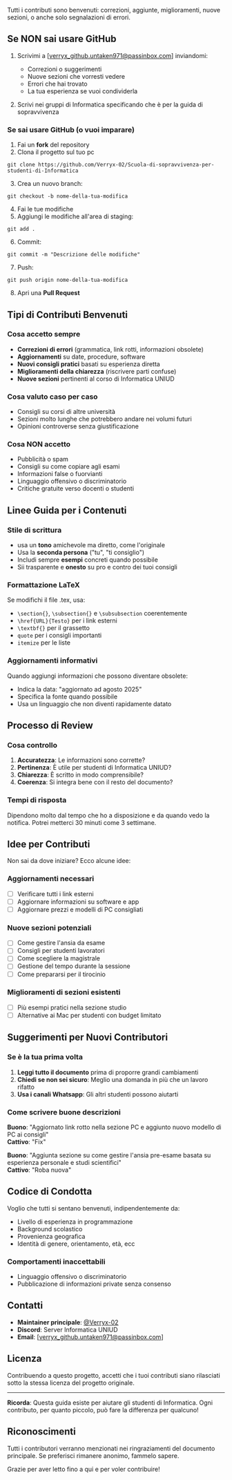 Tutti i contributi sono benvenuti: correzioni, aggiunte, miglioramenti, nuove sezioni, o anche solo segnalazioni di errori.

## Se NON sai usare GitHub

1. Scrivimi a [verryx_github.untaken971@passinbox.com] inviandomi:
    - Correzioni o suggerimenti
    - Nuove sezioni che vorresti vedere
    - Errori che hai trovato
    - La tua esperienza se vuoi condividerla
       
2. Scrivi nei gruppi di Informatica specificando che è per la guida di sopravvivenza
    

### Se sai usare GitHub (o vuoi imparare)

1. Fai un **fork** del repository
2. Clona il progetto sul tuo pc
```
git clone https://github.com/Verryx-02/Scuola-di-sopravvivenza-per-studenti-di-Informatica
```
   
3. Crea un nuovo branch:
```
git checkout -b nome-della-tua-modifica
```

4. Fai le tue modifiche
5. Aggiungi le modifiche all'area di staging:
```
git add .
```
6. Commit:
```
git commit -m "Descrizione delle modifiche"
```
7. Push:
```
git push origin nome-della-tua-modifica
```
8. Apri una **Pull Request**

##  Tipi di Contributi Benvenuti

### Cosa accetto sempre

- **Correzioni di errori** (grammatica, link rotti, informazioni obsolete)
- **Aggiornamenti** su date, procedure, software
- **Nuovi consigli pratici** basati su esperienza diretta
- **Miglioramenti della chiarezza** (riscrivere parti confuse)
- **Nuove sezioni** pertinenti al corso di Informatica UNIUD

### Cosa valuto caso per caso

- Consigli su corsi di altre università
- Sezioni molto lunghe che potrebbero andare nei volumi futuri
- Opinioni controverse senza giustificazione

### Cosa NON accetto

- Pubblicità o spam
- Consigli su come copiare agli esami
- Informazioni false o fuorvianti
- Linguaggio offensivo o discriminatorio
- Critiche gratuite verso docenti o studenti

## Linee Guida per i Contenuti

### Stile di scrittura

- usa un **tono** amichevole ma diretto, come l'originale
- Usa la **seconda persona** ("tu", "ti consiglio")
- Includi sempre **esempi** concreti quando possibile
- Sii trasparente e **onesto** su pro e contro dei tuoi consigli

### Formattazione LaTeX

Se modifichi il file .tex, usa:

- `\section{}`, `\subsection{}` e `\subsubsection` coerentemente
- `\href{URL}{Testo}` per i link esterni
- `\textbf{}` per il grassetto
- `quote` per i consigli importanti
- `itemize` per le liste

### Aggiornamenti informativi

Quando aggiungi informazioni che possono diventare obsolete:

- Indica la data: "aggiornato ad agosto 2025"
- Specifica la fonte quando possibile
- Usa un linguaggio che non diventi rapidamente datato

## Processo di Review

### Cosa controllo

1. **Accuratezza**: Le informazioni sono corrette?
2. **Pertinenza**: È utile per studenti di Informatica UNIUD?
3. **Chiarezza**: È scritto in modo comprensibile?
4. **Coerenza**: Si integra bene con il resto del documento?

### Tempi di risposta

Dipendono molto dal tempo che ho a disposizione e da quando vedo la notifica. Potrei metterci 30 minuti come 3 settimane.

## Idee per Contributi

Non sai da dove iniziare? Ecco alcune idee:

### Aggiornamenti necessari

- [ ] Verificare tutti i link esterni
- [ ] Aggiornare informazioni su software e app
- [ ] Aggiornare prezzi e modelli di PC consigliati

### Nuove sezioni potenziali

- [ ] Come gestire l'ansia da esame
- [ ] Consigli per studenti lavoratori
- [ ] Come scegliere la magistrale
- [ ] Gestione del tempo durante la sessione
- [ ] Come prepararsi per il tirocinio

### Miglioramenti di sezioni esistenti

- [ ] Più esempi pratici nella sezione studio
- [ ] Alternative ai Mac per studenti con budget limitato

## Suggerimenti per Nuovi Contributori

### Se è la tua prima volta

1. **Leggi tutto il documento** prima di proporre grandi cambiamenti
2. **Chiedi se non sei sicuro**: Meglio una domanda in più che un lavoro rifatto
3. **Usa i canali Whatsapp**: Gli altri studenti possono aiutarti

### Come scrivere buone descrizioni

**Buono**: "Aggiornato link rotto nella sezione PC e aggiunto nuovo modello di PC ai consigli"  
**Cattivo**: "Fix"

**Buono**: "Aggiunta sezione su come gestire l'ansia pre-esame basata su esperienza personale e studi scientifici"  
**Cattivo**: "Roba nuova"

## Codice di Condotta
Voglio che tutti si sentano benvenuti, indipendentemente da:

- Livello di esperienza in programmazione
- Background scolastico
- Provenienza geografica
- Identità di genere, orientamento, età, ecc

### Comportamenti inaccettabili

- Linguaggio offensivo o discriminatorio
- Pubblicazione di informazioni private senza consenso

## Contatti

- **Maintainer principale**: [@Verryx-02](https://github.com/Verryx-02)
- **Discord**: Server Informatica UNIUD
- **Email**: [verryx_github.untaken971@passinbox.com]

## Licenza

Contribuendo a questo progetto, accetti che i tuoi contributi siano rilasciati sotto la stessa licenza del progetto originale.

---

**Ricorda**: Questa guida esiste per aiutare gli studenti di Informatica. Ogni contributo, per quanto piccolo, può fare la differenza per qualcuno!

## Riconoscimenti

Tutti i contributori verranno menzionati nei ringraziamenti del documento principale. Se preferisci rimanere anonimo, fammelo sapere.

Grazie per aver letto fino a qui e per voler contribuire! 
